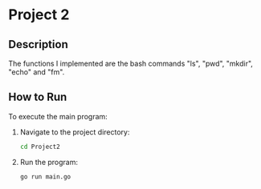 # Project 2

## Description

The functions I implemented are the bash commands "ls", "pwd", "mkdir", "echo" and "fm".

## How to Run

To execute the main program:

1. Navigate to the project directory:
    ```bash
    cd Project2
    ```
2. Run the program:
    ```bash
    go run main.go
    ```
